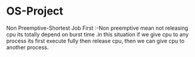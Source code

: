 # OS-Project
Non Preemptive-Shortest Job First :-Non preemptive mean not releasing cpu
                           its totally depend on burst time .in this situation if we give cpu to any process its first execute fully then release cpu, then we can give cpu to  another process.
